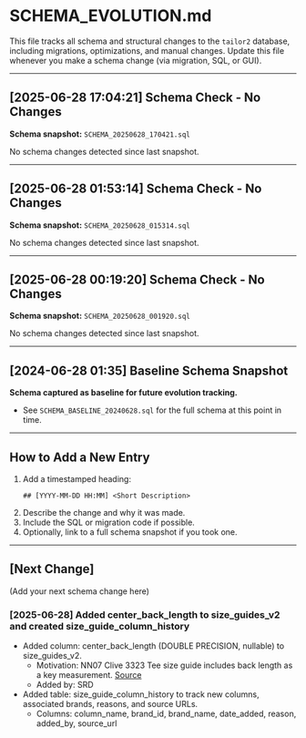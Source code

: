 # SCHEMA_EVOLUTION.md

This file tracks all schema and structural changes to the `tailor2` database, including migrations, optimizations, and manual changes. Update this file whenever you make a schema change (via migration, SQL, or GUI).

---

## [2025-06-28 17:04:21] Schema Check - No Changes

**Schema snapshot:** `SCHEMA_20250628_170421.sql`

No schema changes detected since last snapshot.

---
## [2025-06-28 01:53:14] Schema Check - No Changes

**Schema snapshot:** `SCHEMA_20250628_015314.sql`

No schema changes detected since last snapshot.

---
## [2025-06-28 00:19:20] Schema Check - No Changes

**Schema snapshot:** `SCHEMA_20250628_001920.sql`

No schema changes detected since last snapshot.

---
## [2024-06-28 01:35] Baseline Schema Snapshot

**Schema captured as baseline for future evolution tracking.**

- See `SCHEMA_BASELINE_20240628.sql` for the full schema at this point in time.

---

## How to Add a New Entry

1. Add a timestamped heading:
   ```
   ## [YYYY-MM-DD HH:MM] <Short Description>
   ```
2. Describe the change and why it was made.
3. Include the SQL or migration code if possible.
4. Optionally, link to a full schema snapshot if you took one.

---

## [Next Change]

(Add your next schema change here)

### [2025-06-28] Added center_back_length to size_guides_v2 and created size_guide_column_history

- Added column: center_back_length (DOUBLE PRECISION, nullable) to size_guides_v2.
  - Motivation: NN07 Clive 3323 Tee size guide includes back length as a key measurement. [Source](https://www.nn07.com/en/us/clive-3323-tee-black?srsltid=AfmBOoqauc-celIg7PQE6PR2zH_bWNoW4FrYoyYJm56VeHrQIRUSD0Yo)
  - Added by: SRD
- Added table: size_guide_column_history to track new columns, associated brands, reasons, and source URLs.
  - Columns: column_name, brand_id, brand_name, date_added, reason, added_by, source_url 